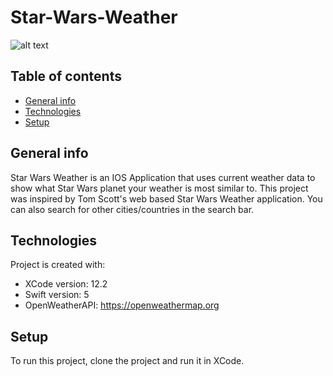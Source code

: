# Star-Wars-Weather

![alt text](https://github.com/16ap3400/Star-Wars-Weather/Hoth.png?raw=true)

## Table of contents
* [General info](#general-info)
* [Technologies](#technologies)
* [Setup](#setup)

## General info
Star Wars Weather is an IOS Application that uses current weather data to show what Star Wars planet your weather is most similar to. This project was inspired by Tom Scott's web based Star Wars Weather application. You can also search for other cities/countries in the search bar.
	
## Technologies
Project is created with:
* XCode version: 12.2
* Swift version: 5
* OpenWeatherAPI: https://openweathermap.org
	
## Setup
To run this project, clone the project and run it in XCode.
